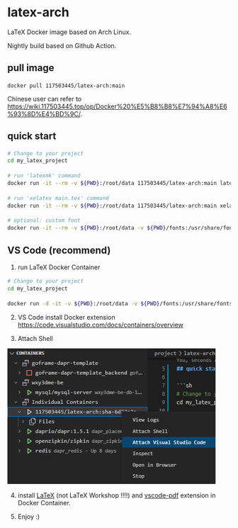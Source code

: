 # latex-arch

LaTeX Docker image based on Arch Linux. 

Nightly build based on Github Action.

## pull image

`docker pull 117503445/latex-arch:main`

Chinese user can refer to <https://wiki.117503445.top/op/Docker%20%E5%B8%B8%E7%94%A8%E6%93%8D%E4%BD%9C/>.

## quick start

```sh
# Change to your project
cd my_latex_project

# run 'latexmk' command
docker run -it --rm -v ${PWD}:/root/data 117503445/latex-arch:main latexmk

# run 'xelatex main.tex' command
docker run -it --rm -v ${PWD}:/root/data 117503445/latex-arch:main xelatex main.tex

# optional: custom font
docker run -it --rm -v ${PWD}:/root/data -v ${PWD}/fonts:/usr/share/fonts 117503445/latex-arch:main latexmk
```

## VS Code (recommend)

1. run LaTeX Docker Container

```sh
# Change to your project
cd my_latex_project

docker run -d -it -v ${PWD}:/root/data -v ${PWD}/fonts:/usr/share/fonts 117503445/latex-arch:main
```

2. VS Code install Docker extension <https://code.visualstudio.com/docs/containers/overview>

3. Attach Shell

![attach](assets/attach.png)

4. install [LaTeX](https://marketplace.visualstudio.com/items?itemName=mathematic.vscode-latex) (not LaTeX Workshop !!!!) and [vscode-pdf](https://marketplace.visualstudio.com/items?itemName=tomoki1207.pdf) extension in Docker Container.

5. Enjoy :)
